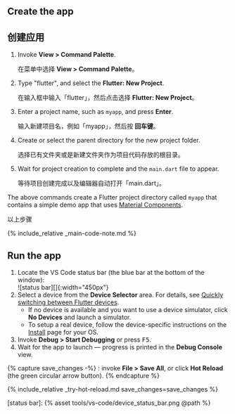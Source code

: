 <div class="tab-pane" id="vscode" role="tabpanel" aria-labelledby="vscode-tab" markdown="1">

## Create the app

## 创建应用

  1. Invoke **View > Command Palette**.
  
     在菜单中选择 **View > Command Palette**。
  1. Type "flutter", and select the **Flutter: New Project**.
  
     在输入框中输入「flutter」，然后点击选择 **Flutter: New Project**。
  1. Enter a project name, such as `myapp`, and press **Enter**.
  
     输入新建项目名，例如「myapp」，然后按 **回车键**。
  1. Create or select the parent directory for the new project folder.
  
     选择已有文件夹或是新建文件夹作为项目代码存放的根目录。
  1. Wait for project creation to complete and the `main.dart`
     file to appear.
     
     等待项目创建完成以及编辑器自动打开「main.dart」。

The above commands create a Flutter project directory called `myapp` that
contains a simple demo app that uses [Material Components][].

以上步骤

{% include_relative _main-code-note.md  %}

## Run the app

 1. Locate the VS Code status bar (the blue bar at the bottom of the
    window):<br> ![status bar][]{:width="450px"}
 1. Select a device from the **Device Selector** area.
    For details, see [Quickly switching between Flutter devices][].
    - If no device is available and you want to use a device simulator,
      click **No Devices** and launch a simulator.
    - To setup a real device, follow the device-specific instructions on the
      [Install][] page for your OS.
 1. Invoke **Debug > Start Debugging** or press <kbd>F5</kbd>.
 1. Wait for the app to launch &mdash; progress is printed
    in the **Debug Console** view.

{% capture save_changes -%}
  : invoke **File > Save All**,
  or click **Hot Reload** (the green circular arrow button).
{% endcapture %}

{% include_relative _try-hot-reload.md save_changes=save_changes %}

[Install]: /docs/get-started/install
[Material Components]: https://material.io/guidelines
[Quickly switching between Flutter devices]: https://dartcode.org/docs/quickly-switching-between-flutter-devices
[status bar]: {% asset tools/vs-code/device_status_bar.png @path %}

</div>
